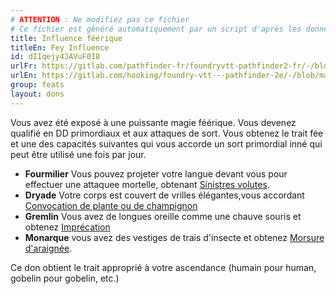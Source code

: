 ```yaml
---
# ATTENTION : Ne modifiez pas ce fichier
# Ce fichier est généré automatiquement par un script d'après les données du module Foundry VTT officiel et de sa traduction
title: Influence féérique
titleEn: Fey Influence
id: dIIqejy4JAVuF0I8
urlFr: https://gitlab.com/pathfinder-fr/foundryvtt-pathfinder2-fr/-/blob/master/data/feats/dIIqejy4JAVuF0I8.htm
urlEn: https://gitlab.com/hooking/foundry-vtt---pathfinder-2e/-/blob/master/packs/data/feats.db/fey-influence.json
group: feats
layout: dons
---
```

<span>Vous avez été exposé à une puissante magie féérique. Vous devenez qualifié en DD primordiaux et aux attaques de sort. Vous obtenez le trait fée et une des capacités suivantes qui vous accorde un sort primordial inné qui peut être utilisé une fois par jour. 


- **Fourmilier** Vous pouvez projeter votre langue devant vous pour effectuer une attaquee mortelle, obtenant [Sinistres volutes](../spells/sinistres-volutes.md).
- **Dryade** Votre corps est couvert de vrilles élégantes,vous accordant [Convocation de plante ou de champignon](../spells/convocation-de-plante-ou-de-champignon.md)
- **Gremlin** Vous avez de longues oreille comme une chauve souris et obtenez [Imprécation](../spells/imprécation.md)
- **Monarque** vous avez des vestiges de trais d'insecte et obtenez [Morsure d'araignée](../spells/morsure-d-araignée.md).

 Ce don obtient le trait approprié à votre ascendance (humain pour human, gobelin pour gobelin, etc.)


